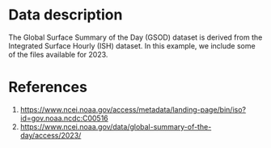 # Data description

The Global Surface Summary of the Day (GSOD) dataset is derived from the Integrated Surface Hourly (ISH) dataset.
In this example, we include some of the files available for 2023.

# References

1. https://www.ncei.noaa.gov/access/metadata/landing-page/bin/iso?id=gov.noaa.ncdc:C00516
2. https://www.ncei.noaa.gov/data/global-summary-of-the-day/access/2023/
